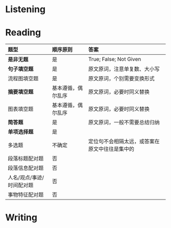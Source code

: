# Listening

# Reading

|题型|顺序原则|答案|
|:----|:----|:----|
|**是非无题**|是|True; False; Not Given|
|**句子填空题**|是|原文原词，注意单复数、大小写|
|流程图填空题|是|原文原词，个别需要变换形式|
|**摘要填空题**|基本遵循，偶尔乱序|原文原词，必要时同义替换|
|图表填空题|基本遵循，偶尔乱序|原文原词，必要时同义替换|
|**简答题**|是|原文原词，一般不需要总结归纳|
|**单项选择题**|是| |
|多选题|不确定|定位句不会相隔太远，或答案在原文中往往是集中的|
|段落标题配对题|否| |
|段落信息配对题|否| |
|人名/观点/事迹/时间配对题|否| |
|事物特征配对题|否| |

# Writing
